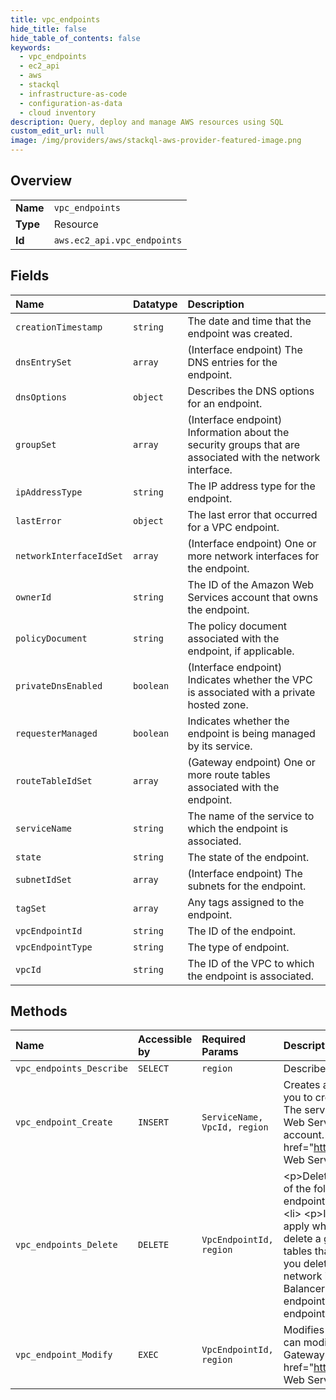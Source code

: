 ```yaml
---
title: vpc_endpoints
hide_title: false
hide_table_of_contents: false
keywords:
  - vpc_endpoints
  - ec2_api
  - aws    
  - stackql
  - infrastructure-as-code
  - configuration-as-data
  - cloud inventory
description: Query, deploy and manage AWS resources using SQL
custom_edit_url: null
image: /img/providers/aws/stackql-aws-provider-featured-image.png
---
```

  
    

## Overview
<table><tbody>
<tr><td><b>Name</b></td><td><code>vpc_endpoints</code></td></tr>
<tr><td><b>Type</b></td><td>Resource</td></tr>
<tr><td><b>Id</b></td><td><code>aws.ec2_api.vpc_endpoints</code></td></tr>
</tbody></table>

## Fields
| Name | Datatype | Description |
|:-----|:---------|:------------|
| `creationTimestamp` | `string` | The date and time that the endpoint was created. |
| `dnsEntrySet` | `array` | (Interface endpoint) The DNS entries for the endpoint. |
| `dnsOptions` | `object` | Describes the DNS options for an endpoint. |
| `groupSet` | `array` | (Interface endpoint) Information about the security groups that are associated with the network interface. |
| `ipAddressType` | `string` | The IP address type for the endpoint. |
| `lastError` | `object` | The last error that occurred for a VPC endpoint. |
| `networkInterfaceIdSet` | `array` | (Interface endpoint) One or more network interfaces for the endpoint. |
| `ownerId` | `string` | The ID of the Amazon Web Services account that owns the endpoint. |
| `policyDocument` | `string` | The policy document associated with the endpoint, if applicable. |
| `privateDnsEnabled` | `boolean` | (Interface endpoint) Indicates whether the VPC is associated with a private hosted zone. |
| `requesterManaged` | `boolean` | Indicates whether the endpoint is being managed by its service. |
| `routeTableIdSet` | `array` | (Gateway endpoint) One or more route tables associated with the endpoint. |
| `serviceName` | `string` | The name of the service to which the endpoint is associated. |
| `state` | `string` | The state of the endpoint. |
| `subnetIdSet` | `array` | (Interface endpoint) The subnets for the endpoint. |
| `tagSet` | `array` | Any tags assigned to the endpoint. |
| `vpcEndpointId` | `string` | The ID of the endpoint. |
| `vpcEndpointType` | `string` | The type of endpoint. |
| `vpcId` | `string` | The ID of the VPC to which the endpoint is associated. |
## Methods
| Name | Accessible by | Required Params | Description |
|:-----|:--------------|:----------------|:------------|
| `vpc_endpoints_Describe` | `SELECT` | `region` | Describes one or more of your VPC endpoints. |
| `vpc_endpoint_Create` | `INSERT` | `ServiceName, VpcId, region` | Creates a VPC endpoint for a specified service. An endpoint enables you to create a private connection between your VPC and the service. The service may be provided by Amazon Web Services, an Amazon Web Services Marketplace Partner, or another Amazon Web Services account. For more information, see the &lt;a href="https://docs.aws.amazon.com/vpc/latest/privatelink/"&gt;Amazon Web Services PrivateLink Guide&lt;/a&gt;. |
| `vpc_endpoints_Delete` | `DELETE` | `VpcEndpointId, region` | &lt;p&gt;Deletes one or more specified VPC endpoints. You can delete any of the following types of VPC endpoints. &lt;/p&gt; &lt;ul&gt; &lt;li&gt; &lt;p&gt;Gateway endpoint,&lt;/p&gt; &lt;/li&gt; &lt;li&gt; &lt;p&gt;Gateway Load Balancer endpoint,&lt;/p&gt; &lt;/li&gt; &lt;li&gt; &lt;p&gt;Interface endpoint&lt;/p&gt; &lt;/li&gt; &lt;/ul&gt; &lt;p&gt;The following rules apply when you delete a VPC endpoint:&lt;/p&gt; &lt;ul&gt; &lt;li&gt; &lt;p&gt;When you delete a gateway endpoint, we delete the endpoint routes in the route tables that are associated with the endpoint.&lt;/p&gt; &lt;/li&gt; &lt;li&gt; &lt;p&gt;When you delete a Gateway Load Balancer endpoint, we delete the endpoint network interfaces. &lt;/p&gt; &lt;p&gt;You can only delete Gateway Load Balancer endpoints when the routes that are associated with the endpoint are deleted.&lt;/p&gt; &lt;/li&gt; &lt;li&gt; &lt;p&gt;When you delete an interface endpoint, we delete the endpoint network interfaces.&lt;/p&gt; &lt;/li&gt; &lt;/ul&gt; |
| `vpc_endpoint_Modify` | `EXEC` | `VpcEndpointId, region` | Modifies attributes of a specified VPC endpoint. The attributes that you can modify depend on the type of VPC endpoint (interface, gateway, or Gateway Load Balancer). For more information, see the &lt;a href="https://docs.aws.amazon.com/vpc/latest/privatelink/"&gt;Amazon Web Services PrivateLink Guide&lt;/a&gt;. |

